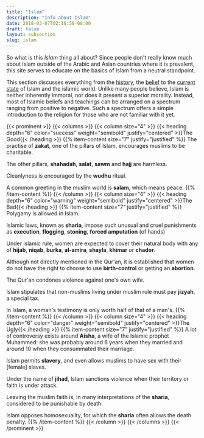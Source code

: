 ```yaml
---
title: "Islam"
description: "Info about Islam"
date: 2018-03-07T02:16:58-08:00
draft: false
layout: subsection
slug: islam
---
```


So what is this *Islam* thing all about? Since people don't really
know much about Islam outside of the Arabic and Asian countries
where it is prevalent, this site serves to educate on the basics
of Islam from a neutral standpoint.

This section discusses everything from the [history](/islam/history),
the [belief](/islam/belief) to the [current state](/islam/state)
of Islam and the islamic world. Unlike many people believe, Islam
is neither inherently immoral, nor does it present a superior
morality. Instead, most of Islamic beliefs and teachings can
be arranged on a spectrum ranging from positive to negative.
Such a spectrum offers a simple introduction to the religion for
those who are not familiar with it yet.

{{< prominent >}}
{{< columns >}}
{{< column size="4" >}}
{{< heading depth="6" color="success" weight="semibold" justify="centered" >}}The Good{{< /heading >}}
{{% item-content size="7" justify="justified" %}}
The practise of **zakat**, one of the pillars of Islam,  encourages
muslims to be charitable.

The other pillars, **shahadah**, **salat**, **sawm** and **hajj** are
harmless.

Cleanlyness is encouraged by the **wudhu** ritual.

A common greeting in the muslim world is **salam**, which means peace.
{{% /item-content %}}
{{< /column >}}
{{< column size="4" >}}
{{< heading depth="6" color="warning" weight="semibold" justify="centered" >}}The Bad{{< /heading >}}
{{% item-content size="7" justify="justified" %}}
Polygamy is allowed in Islam.

Islamic laws, known as **sharia**, impose such unusual and cruel
punishments as **execution**, **flogging**, **stoning**, 
**forced amputation** (of hands)

Under islamic rule, women are expected to cover their natural body
with any of **hijab**, **niqab**, **burka**, **al-amira**, **shayla**,
**khimar** or **chador**.

Although not directly mentioned in the Qur'an, it is established that
women do not have the right to choose to use **birth-control** or
getting an **abortion**.

The Qur'an condones violence against one's own wife.

Islam stipulates that non-muslims living under muslim rule must pay
**jizyah**, a special tax.

In Islam, a woman's testimony is only worth half of that of a man's.
{{% /item-content %}}
{{< /column >}}
{{< column size="4" >}}
{{< heading depth="6" color="danger" weight="semibold" justify="centered" >}}The Ugly{{< /heading >}}
{{% item-content size="7" justify="justified" %}}
A lot of controversy exists around **Aisha**, a wife of the Islamic
prophet Muhammed: she was probably around 6 years when they married
and around 10 when they consummated their marriage.

Islam permits **slavery**, and even allows muslims to have sex with their
[female] slaves.

Under the name of **jihad**, Islam sanctions violence when their
territory or faith is under attack.

Leaving the muslim faith is, in many interpretations of the **sharia**,
considered to be punishable by death.

Islam opposes homosexuality, for which the **sharia** often allows
the death penalty.
{{% /item-content %}}
{{< /column >}}
{{< /columns >}}
{{< /prominent >}}


[bbc-islam]: http://www.bbc.co.uk/religion/religions/islam/
